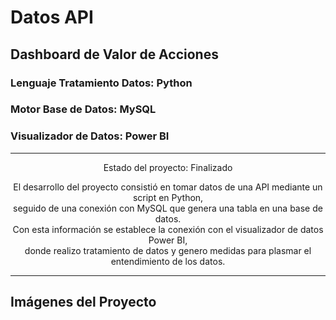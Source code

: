 # Datos API 

## Dashboard de Valor de Acciones

### Lenguaje Tratamiento Datos: Python
### Motor Base de Datos: MySQL
### Visualizador de Datos: Power BI

---

<p align="center">
Estado del proyecto: Finalizado
</p>

<p align="center">
El desarrollo del proyecto consistió en tomar datos de una API mediante un script en Python,<br>
seguido de una conexión con MySQL que genera una tabla en una base de datos.<br>
Con esta información se establece la conexión con el visualizador de datos Power BI,<br>
donde realizo tratamiento de datos y genero medidas para plasmar el entendimiento de los datos.
</p>

---

## Imágenes del Proyecto

